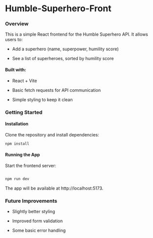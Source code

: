 # Humble-Superhero-Front

### Overview

This is a simple React frontend for the Humble Superhero API. It allows users to:

* Add a superhero (name, superpower, humility score)

* See a list of superheroes, sorted by humility score

#### Built with:

* React + Vite

* Basic fetch requests for API communication

* Simple styling to keep it clean

### Getting Started

#### Installation

Clone the repository and install dependencies:

```bash 
npm install 
```

#### Running the App

Start the frontend server:

```bash

npm run dev

```

The app will be available at http://localhost:5173.

### Future Improvements

* Slightly better styling

* Improved form validation

* Some basic error handling

